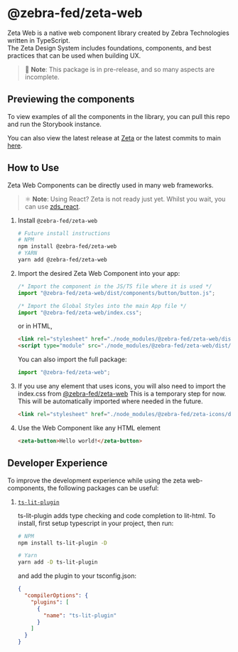 <h1 class='sbdocs-title'>@zebra-fed/zeta-web</h1>

Zeta Web is a native web component library created by Zebra Technologies written in TypeScript.  
The Zeta Design System includes foundations, components, and best practices that can be used when building UX.

> 🚧 **Note**: This package is in pre-release, and so many aspects are incomplete.

## Previewing the components

To view examples of all the components in the library, you can pull this repo and run the Storybook instance.

You can also view the latest release at [Zeta](https://zeta-ds.web.app/) or the latest commits to main [here](https://zeta-web-main.web.app/).

## How to Use

Zeta Web Components can be directly used in many web frameworks.

> ⚛️ **Note**: Using React? Zeta is not ready just yet. Whilst you wait, you can use [zds_react](https://www.npmjs.com/package/@zebra-fed/zds-react).

1. Install `@zebra-fed/zeta-web`

   ```sh
   # Future install instructions
   # NPM
   npm install @zebra-fed/zeta-web
   # YARN
   yarn add @zebra-fed/zeta-web
   ```

2. Import the desired Zeta Web Component into your app:

   ```js
   /* Import the component in the JS/TS file where it is used */
   import "@zebra-fed/zeta-web/dist/components/button/button.js";

   /* Import the Global Styles into the main App file */
   import "@zebra-fed/zeta-web/index.css";
   ```

   or in HTML,

   ```html
   <link rel="stylesheet" href="./node_modules/@zebra-fed/zeta-web/dist/style.css" />
   <script type="module" src="./node_modules/@zebra-fed/zeta-web/dist/components/button/button.js"></script>
   ```

   You can also import the full package:

   ```js
   import "@zebra-fed/zeta-web";
   ```

3. If you use any element that uses icons, you will also need to import the index.css from [@zebra-fed/zeta-web](https://www.npmjs.com/package/@zebra-fed/zeta-icons)
   This is a temporary step for now. This will be automatically imported where needed in the future.

   ```html
   <link rel="stylesheet" href="./node_modules/@zebra-fed/zeta-icons/dist/style.css" />
   ```

4. Use the Web Component like any HTML element

   ```html
   <zeta-button>Hello world!</zeta-button>
   ```

## Developer Experience

To improve the development experience while using the zeta web-components, the following packages can be useful:

1. [`ts-lit-plugin`](https://www.npmjs.com/package/ts-lit-plugin)

   ts-lit-plugin adds type checking and code completion to lit-html. To install, first setup typescript in your project, then run:

   ```bash
   # NPM
   npm install ts-lit-plugin -D

   # Yarn
   yarn add -D ts-lit-plugin
   ```

   and add the plugin to your tsconfig.json:

   ```json
   {
     "compilerOptions": {
       "plugins": [
         {
           "name": "ts-lit-plugin"
         }
       ]
     }
   }
   ```
